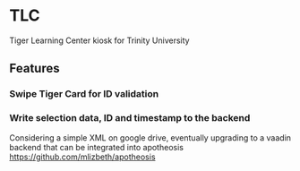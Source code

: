 # TLC
Tiger Learning Center kiosk for Trinity University

## Features
### Swipe Tiger Card for ID validation
### Write selection data, ID and timestamp to the backend
Considering a simple XML on google drive, eventually upgrading to a vaadin backend that can be integrated into apotheosis https://github.com/mlizbeth/apotheosis
